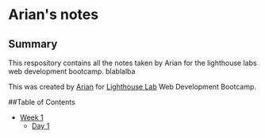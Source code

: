 # Arian's notes
## Summary
This respository contains all the notes taken by Arian for the lighthouse labs web development bootcamp. blablalba

This was created by [Arian](https://github.com/Ar355)
for [Lighthouse Lab](https://www.lighthouselabs.ca/) Web Development Bootcamp.

##Table of Contents
* [Week 1](/Week_1)
  * [Day 1](/Week_1/Day_1)